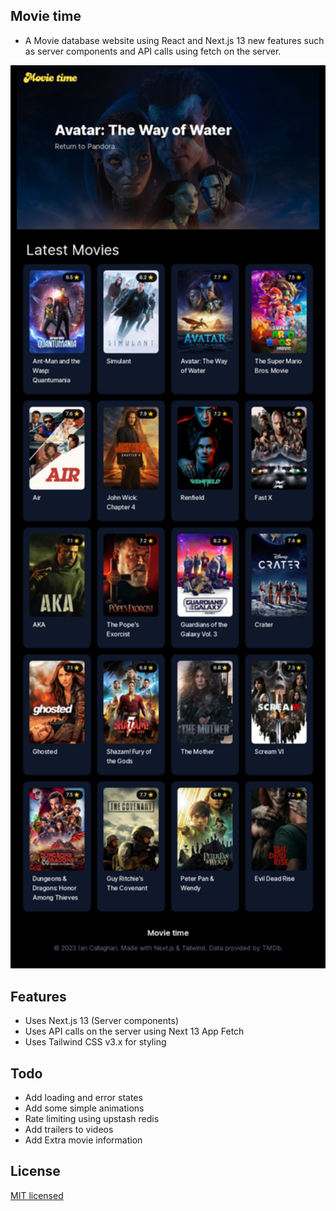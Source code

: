 ## Movie time

- A Movie database website using React and Next.js 13 new features such as server components and API calls using fetch on the server.

<img src="movietime-webshot.png" width="900">

## Features

- Uses Next.js 13 (Server components)
- Uses API calls on the server using Next 13 App Fetch
- Uses Tailwind CSS v3.x for styling

## Todo

- Add loading and error states
- Add some simple animations
- Rate limiting using upstash redis
- Add trailers to videos
- Add Extra movie information

## License

[MIT licensed](LICENSE)
